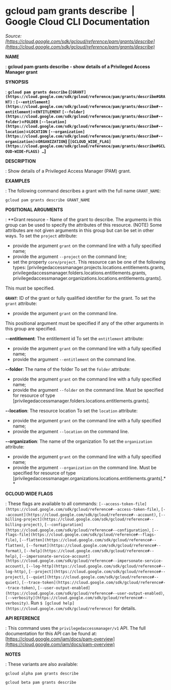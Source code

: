# gcloud pam grants describe  |  Google Cloud CLI Documentation

*Source: [https://cloud.google.com/sdk/gcloud/reference/pam/grants/describe](https://cloud.google.com/sdk/gcloud/reference/pam/grants/describe)*

**NAME**

: **gcloud pam grants describe - show details of a Privileged Access Manager grant**

**SYNOPSIS**

: **`gcloud pam grants describe` (`[GRANT](https://cloud.google.com/sdk/gcloud/reference/pam/grants/describe#GRANT)` : `[--entitlement](https://cloud.google.com/sdk/gcloud/reference/pam/grants/describe#--entitlement)`=`ENTITLEMENT` `[--folder](https://cloud.google.com/sdk/gcloud/reference/pam/grants/describe#--folder)`=`FOLDER` `[--location](https://cloud.google.com/sdk/gcloud/reference/pam/grants/describe#--location)`=`LOCATION` `[--organization](https://cloud.google.com/sdk/gcloud/reference/pam/grants/describe#--organization)`=`ORGANIZATION`) [`[GCLOUD_WIDE_FLAG](https://cloud.google.com/sdk/gcloud/reference/pam/grants/describe#GCLOUD-WIDE-FLAGS) …`]**

**DESCRIPTION**

: Show details of a Privileged Access Manager (PAM) grant.

**EXAMPLES**

: The following command describes a grant with the full name
``GRANT_NAME``:

```
gcloud pam grants describe GRANT_NAME
```

**POSITIONAL ARGUMENTS**

: **Grant resource - Name of the grant to describe. The arguments in this group can
be used to specify the attributes of this resource. (NOTE) Some attributes are
not given arguments in this group but can be set in other ways.
To set the `project` attribute:

- provide the argument `grant` on the command line with a fully
specified name;
- provide the argument `--project` on the command line;
- set the property `core/project`. This resource can be one of the
following types:
[privilegedaccessmanager.projects.locations.entitlements.grants,
privilegedaccessmanager.folders.locations.entitlements.grants,
privilegedaccessmanager.organizations.locations.entitlements.grants].

This must be specified.

**`GRANT`**:
ID of the grant or fully qualified identifier for the grant.
To set the `grant` attribute:

- provide the argument `grant` on the command line.

This positional argument must be specified if any of the other arguments in this
group are specified.

**--entitlement**:
The entitlement id
To set the `entitlement` attribute:

- provide the argument `grant` on the command line with a fully
specified name;
- provide the argument `--entitlement` on the command line.

**--folder**:
The name of the folder
To set the `folder` attribute:

- provide the argument `grant` on the command line with a fully
specified name;
- provide the argument `--folder` on the command line. Must be
specified for resource of type
[privilegedaccessmanager.folders.locations.entitlements.grants].

**--location**:
The resource location
To set the `location` attribute:

- provide the argument `grant` on the command line with a fully
specified name;
- provide the argument `--location` on the command line.

**--organization**:
The name of the organization
To set the `organization` attribute:

- provide the argument `grant` on the command line with a fully
specified name;
- provide the argument `--organization` on the command line. Must be
specified for resource of type
[privilegedaccessmanager.organizations.locations.entitlements.grants].**

**GCLOUD WIDE FLAGS**

: These flags are available to all commands: `[--access-token-file](https://cloud.google.com/sdk/gcloud/reference#--access-token-file)`,
`[--account](https://cloud.google.com/sdk/gcloud/reference#--account)`, `[--billing-project](https://cloud.google.com/sdk/gcloud/reference#--billing-project)`,
`[--configuration](https://cloud.google.com/sdk/gcloud/reference#--configuration)`,
`[--flags-file](https://cloud.google.com/sdk/gcloud/reference#--flags-file)`,
`[--flatten](https://cloud.google.com/sdk/gcloud/reference#--flatten)`, `[--format](https://cloud.google.com/sdk/gcloud/reference#--format)`, `[--help](https://cloud.google.com/sdk/gcloud/reference#--help)`, `[--impersonate-service-account](https://cloud.google.com/sdk/gcloud/reference#--impersonate-service-account)`,
`[--log-http](https://cloud.google.com/sdk/gcloud/reference#--log-http)`,
`[--project](https://cloud.google.com/sdk/gcloud/reference#--project)`, `[--quiet](https://cloud.google.com/sdk/gcloud/reference#--quiet)`, `[--trace-token](https://cloud.google.com/sdk/gcloud/reference#--trace-token)`, `[--user-output-enabled](https://cloud.google.com/sdk/gcloud/reference#--user-output-enabled)`,
`[--verbosity](https://cloud.google.com/sdk/gcloud/reference#--verbosity)`.
Run `$ [gcloud help](https://cloud.google.com/sdk/gcloud/reference)` for details.

**API REFERENCE**

: This command uses the `privilegedaccessmanager/v1` API. The full
documentation for this API can be found at: [https://cloud.google.com/iam/docs/pam-overview](https://cloud.google.com/iam/docs/pam-overview)

**NOTES**

: These variants are also available:

```
gcloud alpha pam grants describe
```

```
gcloud beta pam grants describe
```